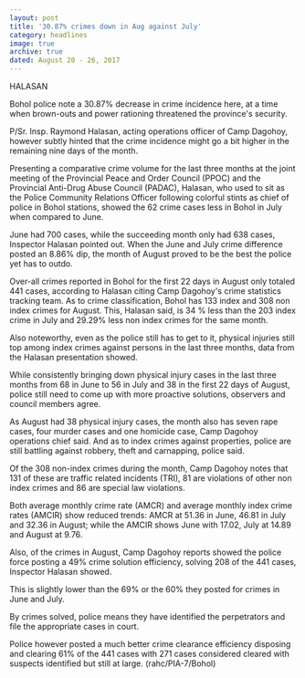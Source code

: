 ```yaml
---
layout: post
title: '30.87% crimes down in Aug against July'
category: headlines
image: true
archive: true
dated: August 20 - 26, 2017
---
```


HALASAN

Bohol police note a 30.87% decrease in crime incidence here, at a time when brown-outs and power rationing threatened the province's security.

P/Sr. Insp. Raymond Halasan, acting operations officer of Camp Dagohoy, however subtly hinted that the crime incidence might go a bit higher in the remaining nine days of the month.

Presenting a comparative crime volume for the last three months at the joint meeting of the Provincial Peace and Order Council (PPOC) and the Provincial Anti-Drug Abuse Council (PADAC), Halasan, who used to sit as the Police Community Relations Officer following colorful stints as chief of police in Bohol stations, showed the 62 crime cases less in Bohol in July when compared to June.

June had 700 cases, while the succeeding month only had 638 cases, Inspector Halasan pointed out.
When the June and July crime difference posted an 8.86% dip, the month of August proved to be the best the police yet has to outdo.

Over-all crimes reported in Bohol for the first 22 days in August only totaled 441 cases, according to Halasan citing Camp Dagohoy's crime statistics tracking team.
As to crime classification, Bohol has 133 index and 308 non index crimes for August.
This, Halasan said, is 34 % less than the 203 index crime in July and 29.29% less non index crimes for the same month.

Also noteworthy, even as the police still has to get to it, physical injuries still top among index crimes against persons in the last three months, data from the Halasan presentation showed.

While consistently bringing down physical injury cases in the last three months from 68 in June to 56 in July and 38 in the first 22 days of August, police still need to come up with more proactive solutions, observers and council members agree.

As August had 38 physical injury cases, the month also has seven rape cases, four murder cases and one homicide case, Camp Dagohoy operations chief said.
And as to index crimes against properties, police are still battling against robbery, theft and carnapping, police said. 

Of the 308 non-index crimes during the month, Camp Dagohoy notes that 131 of these are traffic related incidents (TRI), 81 are violations of other non index crimes and 86 are special law violations.

Both average monthly crime rate (AMCR) and average monthly index crime rates (AMCIR) show reduced trends: AMCR at 51.36 in June, 46.81 in July and 32.36 in August; while the AMCIR shows June with 17.02, July at 14.89 and August at 9.76.

Also, of the crimes in August, Camp Dagohoy reports showed the police force posting a 49% crime solution efficiency, solving 208 of the 441 cases, Inspector Halasan showed.

This is slightly lower than the 69% or the 60% they posted for crimes in June and July.

By crimes solved, police means they have identified the perpetrators and file the appropriate cases in court.

Police however posted a much better crime clearance efficiency disposing and clearing 61% of the 441 cases with 271 cases considered cleared with suspects identified but still at large. (rahc/PIA-7/Bohol)

